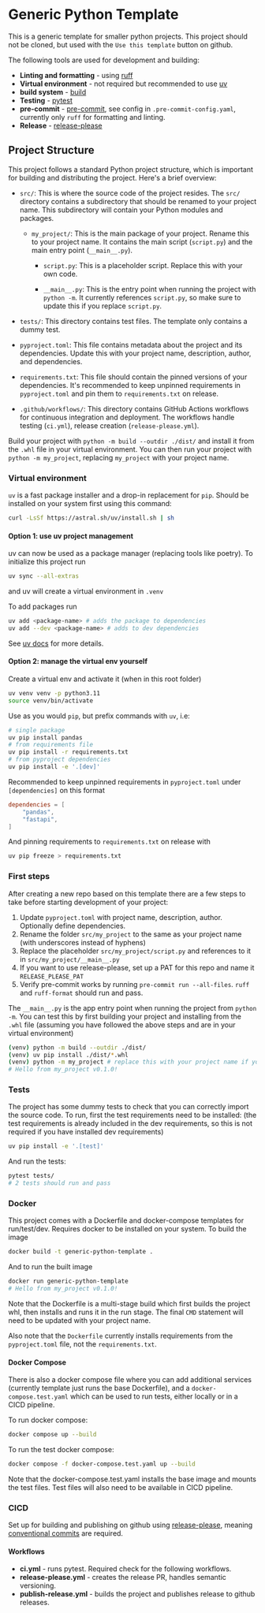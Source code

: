 # Generic Python Template
This is a generic template for smaller python projects. This project should not be cloned, but used with the `Use this template` button on github. 

The following tools are used for development and building:
- **Linting and formatting** - using [ruff](https://astral.sh/ruff)
- **Virtual environment** - not required but recommended to use [uv](https://github.com/astral-sh/uv)
- **build system** - [build](https://pypi.org/project/build/)
- **Testing** - [pytest](https://pypi.org/project/pytest/)
- **pre-commit** - [pre-commit](https://pre-commit.com/), see config in `.pre-commit-config.yaml`, currently only `ruff` for formatting and linting.
- **Release** - [release-please](https://github.com/googleapis/release-please)

## Project Structure

This project follows a standard Python project structure, which is important for building and distributing the project. Here's a brief overview:

- `src/`: This is where the source code of the project resides. The `src/` directory contains a subdirectory that should be renamed to your project name. This subdirectory will contain your Python modules and packages.

    - `my_project/`: This is the main package of your project. Rename this to your project name. It contains the main script (`script.py`) and the main entry point (`__main__.py`).

        - `script.py`: This is a placeholder script. Replace this with your own code.

        - `__main__.py`: This is the entry point when running the project with `python -m`. It currently references `script.py`, so make sure to update this if you replace `script.py`.

- `tests/`: This directory contains test files. The template only contains a dummy test.

- `pyproject.toml`: This file contains metadata about the project and its dependencies. Update this with your project name, description, author, and dependencies.

- `requirements.txt`: This file should contain the pinned versions of your dependencies. It's recommended to keep unpinned requirements in `pyproject.toml` and pin them to `requirements.txt` on release.

- `.github/workflows/`: This directory contains GitHub Actions workflows for continuous integration and deployment. The workflows handle testing (`ci.yml`), release creation (`release-please.yml`).

Build your project with `python -m build --outdir ./dist/` and install it from the `.whl` file in your virtual environment. You can then run your project with `python -m my_project`, replacing `my_project` with your project name.

### Virtual environment
`uv` is a fast package installer and a drop-in replacement for `pip`. Should be installed on your system first using this command: 

```bash
curl -LsSf https://astral.sh/uv/install.sh | sh
```

#### Option 1: use uv project management
uv can now be used as a package manager (replacing tools like poetry). To initialize this project run 
```bash
uv sync --all-extras
```
and uv will create a virtual environment in `.venv`

To add packages run 
```bash
uv add <package-name> # adds the package to dependencies
uv add --dev <package-name> # adds to dev dependencies
```

See [uv docs](https://docs.astral.sh/uv/concepts/projects/) for more details.

#### Option 2: manage the virtual env yourself
Create a virtual env and activate it (when in this root folder)

```bash
uv venv venv -p python3.11
source venv/bin/activate
```

Use as you would `pip`, but prefix commands with `uv`, i.e:
```bash
# single package
uv pip install pandas
# from requirements file
uv pip install -r requirements.txt
# from pyproject dependencies
uv pip install -e '.[dev]'
```

Recommended to keep unpinned requirements in `pyproject.toml` under `[dependencies]` on this format
```toml
dependencies = [
    "pandas",
    "fastapi",
]
```
And pinning requirements to `requirements.txt` on release with 
```bash
uv pip freeze > requirements.txt
```

### First steps
After creating a new repo based on this template there are a few steps to take before starting development of your project:
1. Update `pyproject.toml` with project name, description, author. Optionally define dependencies.
2. Rename the folder `src/my_project` to the same as your project name (with underscores instead of hyphens)
3. Replace the placeholder `src/my_project/script.py` and references to it in `src/my_project/__main__.py`
4. If you want to use release-please, set up a PAT for this repo and name it `RELEASE_PLEASE_PAT`
5. Verify pre-commit works by running `pre-commit run --all-files`. `ruff` and `ruff-format` should run and pass.
   

The `__main__.py` is the app entry point when running the project from `python -m`. You can test this by first building your project and installing from the `.whl` file (assuming you have followed the above steps and are in your virtual environment)
```bash
(venv) python -m build --outdir ./dist/
(venv) uv pip install ./dist/*.whl
(venv) python -m my_project # replace this with your project name if you've changed it
# Hello from my_project v0.1.0!
```

### Tests
The project has some dummy tests to check that you can correctly import the source code. To run, first the test requirements need to be installed: (the test requirements is already included in the dev requirements, so this is not required if you have installed dev requirements)
```bash
uv pip install -e '.[test]'
```
And run the tests:
```bash
pytest tests/
# 2 tests should run and pass
```

### Docker
This project comes with a Dockerfile and docker-compose templates for run/test/dev. Requires docker to be installed on your system. To build the image
```bash
docker build -t generic-python-template .
```
And to run the built image
```bash
docker run generic-python-template
# Hello from my_project v0.1.0!
```
Note that the Dockerfile is a multi-stage build which first builds the project whl, then installs and runs it in the run stage. The final `CMD` statement will need to be updated with your project name.

Also note that the `Dockerfile` currently installs requirements from the `pyproject.toml` file, not the `requirements.txt`.

#### Docker Compose
There is also a docker compose file where you can add additional services (currently template just runs the base Dockerfile), and a `docker-compose.test.yaml` which can be used to run tests, either locally or in a CICD pipeline.

To run docker compose:
```bash
docker compose up --build
```

To run the test docker compose:
```bash
docker compose -f docker-compose.test.yaml up --build
```

Note that the docker-compose.test.yaml installs the base image and mounts the test files. Test files will also need to be available in CICD pipeline.

### CICD
Set up for building and publishing on github using [release-please](https://github.com/googleapis/release-please), meaning [conventional commits](https://www.conventionalcommits.org/en/v1.0.0/) are required.

#### Workflows
- **ci.yml** - runs pytest. Required check for the following workflows.
- **release-please.yml** - creates the release PR, handles semantic versioning.
- **publish-release.yml** - builds the project and publishes release to github releases.